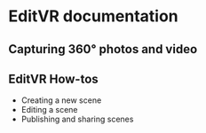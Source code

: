# EditVR documentation

## Capturing 360° photos and video

## EditVR How-tos

* Creating a new scene
* Editing a scene
* Publishing and sharing scenes

